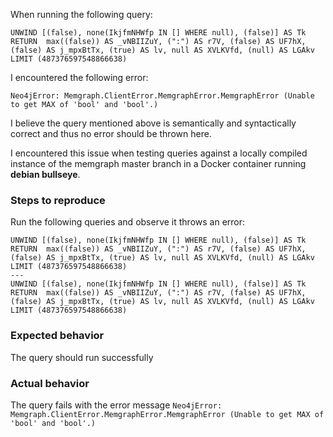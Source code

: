 When running the following query:
```cypher
UNWIND [(false), none(IkjfmNHWfp IN [] WHERE null), (false)] AS Tk     RETURN  max((false)) AS _vNBIIZuY, (":") AS r7V, (false) AS UF7hX, (false) AS j_mpxBtTx, (true) AS lv, null AS XVLKVfd, (null) AS LGAkv   LIMIT (487376597548866638)
```

I encountered the following error:
```
Neo4jError: Memgraph.ClientError.MemgraphError.MemgraphError (Unable to get MAX of 'bool' and 'bool'.)
```

I believe the query mentioned above is semantically and syntactically correct and thus no error should be thrown here.

I encountered this issue when testing queries against a locally compiled instance of the memgraph master branch in a Docker container running **debian bullseye**.

### Steps to reproduce
Run the following queries and observe it throws an error:
```cypher
UNWIND [(false), none(IkjfmNHWfp IN [] WHERE null), (false)] AS Tk     RETURN  max((false)) AS _vNBIIZuY, (":") AS r7V, (false) AS UF7hX, (false) AS j_mpxBtTx, (true) AS lv, null AS XVLKVfd, (null) AS LGAkv   LIMIT (487376597548866638)
---
UNWIND [(false), none(IkjfmNHWfp IN [] WHERE null), (false)] AS Tk     RETURN  max((false)) AS _vNBIIZuY, (":") AS r7V, (false) AS UF7hX, (false) AS j_mpxBtTx, (true) AS lv, null AS XVLKVfd, (null) AS LGAkv   LIMIT (487376597548866638)
```

### Expected behavior
The query should run successfully

### Actual behavior
The query fails with the error message `Neo4jError: Memgraph.ClientError.MemgraphError.MemgraphError (Unable to get MAX of 'bool' and 'bool'.)`